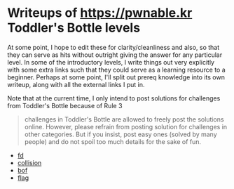 # Writeups of <https://pwnable.kr> Toddler's Bottle levels

At some point, I hope to edit these for clarity/cleanliness and also, so that they can serve as hits without outright giving the answer for any particular level. In some of the introductory levels, I write things out very explicitly with some extra links such that they could serve as a learning resource to a beginner. Perhaps at some point, I'll split out prereq knowledge into its own writeup, along with all the external links I put in.

Note that at the current time, I only intend to post solutions for challenges from Toddler's Bottle because of Rule 3

> challenges in Toddler's Bottle are allowed to freely post the solutions online. However, please refrain from posting solution for challenges in other categories. But if you insist, post easy ones (solved by many people) and do not spoil too much details for the sake of fun.

* [fd](./fd.html)
* [collision](./collision.html)
* [bof](./bof.html)
* [flag](./flag.html)
